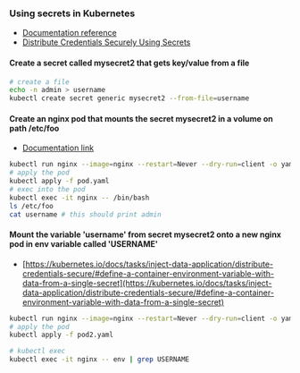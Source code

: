 ### Using secrets in Kubernetes

* [Documentation reference](https://kubernetes.io/docs/concepts/configuration/secret/)
* [Distribute Credentials Securely Using Secrets](https://kubernetes.io/docs/tasks/inject-data-application/distribute-credentials-secure/)

#### Create a secret called mysecret2 that gets key/value from a file
```bash
# create a file
echo -n admin > username
kubectl create secret generic mysecret2 --from-file=username
```

#### Create an nginx pod that mounts the secret mysecret2 in a volume on path /etc/foo
* [Documentation link](https://kubernetes.io/docs/tasks/inject-data-application/distribute-credentials-secure/#create-a-pod-that-has-access-to-the-secret-data-through-a-volume)
```bash
kubectl run nginx --image=nginx --restart=Never --dry-run=client -o yaml > pod.yaml
# apply the pod
kubectl apply -f pod.yaml
# exec into the pod
kubectl exec -it nginx -- /bin/bash
ls /etc/foo
cat username # this should print admin
```
#### Mount the variable 'username' from secret mysecret2 onto a new nginx pod in env variable called 'USERNAME'
* [https://kubernetes.io/docs/tasks/inject-data-application/distribute-credentials-secure/#define-a-container-environment-variable-with-data-from-a-single-secret](https://kubernetes.io/docs/tasks/inject-data-application/distribute-credentials-secure/#define-a-container-environment-variable-with-data-from-a-single-secret)
```bash
kubectl run nginx --image=nginx --restart=Never --dry-run=client -o yaml > pod2.yaml
# apply the pod
kubectl apply -f pod2.yaml

# kubectl exec
kubectl exec -it nginx -- env | grep USERNAME
```
